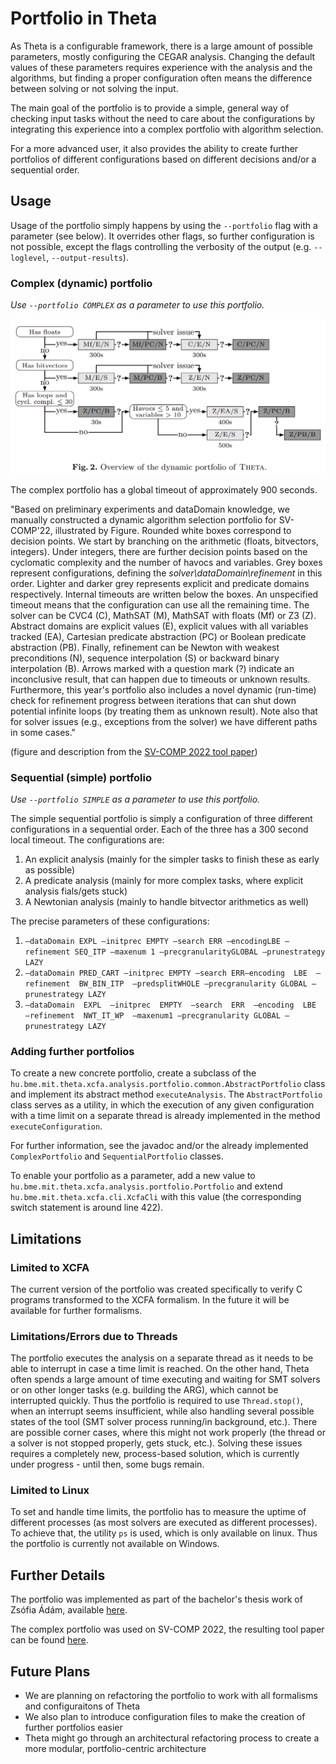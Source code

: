 # Portfolio in Theta
As Theta is a configurable framework, there is a large amount of possible parameters, mostly configuring the CEGAR analysis. Changing the default values of these parameters requires experience with the analysis and the algorithms, but finding a proper configuration often means the difference between solving or not solving the input.

The main goal of the portfolio is to provide a simple, general way of checking input tasks without the need to care about the configurations by integrating this experience into a complex portfolio with algorithm selection.

For a more advanced user, it also provides the ability to create further portfolios of different configurations based on different decisions and/or a sequential order.

## Usage
Usage of the portfolio simply happens by using the `--portfolio` flag with a parameter (see below). It overrides other flags, so further configuration is not possible, except the flags controlling the verbosity of the output (e.g. `--loglevel`, `--output-results`).

### Complex (dynamic) portfolio
*Use `--portfolio COMPLEX` as a parameter to use this portfolio.*

![complex-portfolio-process](portfolio-images/complex-portfolio.png)

The complex portfolio has a global timeout of approximately 900 seconds.

"Based on preliminary experiments and dataDomain knowledge, we manually constructed a dynamic algorithm selection portfolio for SV-COMP'22, illustrated by Figure.
Rounded white boxes correspond to decision points.
We start by branching on the arithmetic (floats, bitvectors, integers).
Under integers, there are further decision points based on the cyclomatic complexity and the number of havocs and variables.
Grey boxes represent configurations, defining the *solver\dataDomain\refinement* in this order.
Lighter and darker grey represents explicit and predicate domains respectively.
Internal timeouts are written below the boxes.
An unspecified timeout means that the configuration can use all the remaining time.
The solver can be CVC4 (C), MathSAT (M), MathSAT with floats (Mf) or Z3 (Z).
Abstract domains are explicit values (E), explicit values with all variables tracked (EA), Cartesian predicate abstraction (PC) or Boolean predicate abstraction (PB).
Finally, refinement can be Newton with weakest preconditions (N), sequence interpolation (S) or backward binary interpolation (B).
Arrows marked with a question mark (?) indicate an inconclusive result, that can happen due to timeouts or unknown results.
Furthermore, this year's portfolio also includes a novel dynamic (run-time) check for refinement progress between iterations that can shut down potential infinite loops (by treating them as unknown result).
Note also that for solver issues (e.g., exceptions from the solver) we have different paths in some cases."

(figure and description from the [SV-COMP 2022 tool paper](http://ftsrg.mit.bme.hu/paper-tacas2022-theta/paper.pdf))

### Sequential (simple) portfolio
*Use `--portfolio SIMPLE` as a parameter to use this portfolio.*

The simple sequential portfolio is simply a configuration of three different configurations in a sequential order. Each of the three has a 300 second local timeout.
The configurations are:
1. An explicit analysis (mainly for the simpler tasks to finish these as early as possible)
2. A predicate analysis (mainly for more complex tasks, where explicit analysis fials/gets stuck)
3. A Newtonian analysis (mainly to handle bitvector arithmetics as well)

The precise parameters of these configurations:
1. `–dataDomain EXPL –initprec EMPTY –search ERR –encodingLBE –refinement SEQ_ITP –maxenum 1 –precgranularityGLOBAL –prunestrategy LAZY`
2. `–dataDomain PRED_CART –initprec EMPTY –search ERR–encoding  LBE  –refinement  BW_BIN_ITP  –predsplitWHOLE –precgranularity GLOBAL –prunestrategy LAZY`
3. `–dataDomain  EXPL  –initprec  EMPTY  –search  ERR  –encoding  LBE  –refinement  NWT_IT_WP  –maxenum1 –precgranularity GLOBAL –prunestrategy LAZY`

### Adding further portfolios
To create a new concrete portfolio, create a subclass of the `hu.bme.mit.theta.xcfa.analysis.portfolio.common.AbstractPortfolio` class and implement its abstract method `executeAnalysis`. The `AbstractPortfolio` class serves as a utility, in which the execution of any given configuration with a time limit on a separate thread is already implemented in the method `executeConfiguration`.

For further information, see the javadoc and/or the already implemented `ComplexPortfolio` and `SequentialPortfolio` classes.

To enable your portfolio as a parameter, add a new value to `hu.bme.mit.theta.xcfa.analysis.portfolio.Portfolio` and extend `hu.bme.mit.theta.xcfa.cli.XcfaCli` with this value (the corresponding switch statement is around line 422).

## Limitations
### Limited to XCFA
The current version of the portfolio was created specifically to verify C programs transformed to the XCFA formalism. In the future it will be available for further formalisms.

### Limitations/Errors due to Threads
The portfolio executes the analysis on a separate thread as it needs to be able to interrupt in case a time limit is reached. On the other hand, Theta often spends a large amount of time executing and waiting for SMT solvers or on other longer tasks (e.g. building the ARG), which cannot be interrupted quickly. Thus the portfolio is required to use `Thread.stop()`, when an interrupt seems insufficient, while also handling several possible states of the tool (SMT solver process running/in background, etc.). There are possible corner cases, where this might not work properly (the thread or a solver is not stopped properly, gets stuck, etc.). Solving these issues requires a completely new, process-based solution, which is currently under progress - until then, some bugs remain.

### Limited to Linux
To set and handle time limits, the portfolio has to measure the uptime of different processes (as most solvers are executed as different processes). To achieve that, the utility `ps` is used, which is only available on linux. Thus the portfolio is currently not available on Windows.

## Further Details
The portfolio was implemented as part of the bachelor's thesis work of Zsófia Ádám, available [here](https://zenodo.org/record/5907927).

The complex portfolio was used on SV-COMP 2022, the resulting tool paper can be found [here](http://ftsrg.mit.bme.hu/paper-tacas2022-theta/paper.pdf).

## Future Plans
* We are planning on refactoring the portfolio to work with all formalisms and configuraitons of Theta
* We also plan to introduce configuration files to make the creation of further portfolios easier
* Theta might go through an architectural refactoring process to create a more modular, portfolio-centric architecture
